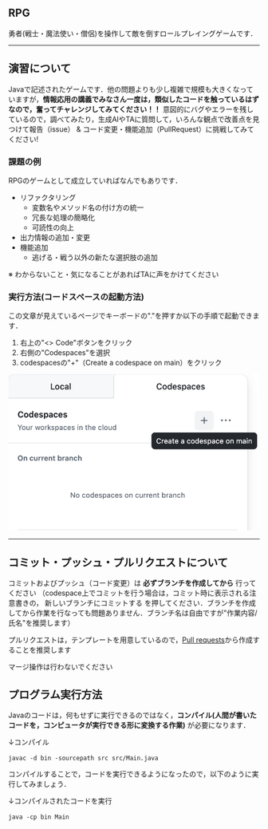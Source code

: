 ## RPG
勇者(戦士・魔法使い・僧侶)を操作して敵を倒すロールプレイングゲームです．

***

## 演習について
Javaで記述されたゲームです．他の問題よりも少し複雑で規模も大きくなっていますが，**情報応用の講義でみなさん一度は，類似したコードを触っているはずなので，奮ってチャレンジしてみてください！！**
意図的にバグやエラーを残しているので，調べてみたり，生成AIやTAに質問して，いろんな観点で改善点を見つけて報告（issue） & コード変更・機能追加（PullRequest）に挑戦してみてください!

### 課題の例
RPGのゲームとして成立していればなんでもありです．
- リファクタリング
  - 変数名やメソッド名の付け方の統一
  - 冗長な処理の簡略化
  - 可読性の向上
- 出力情報の追加・変更
- 機能追加
  - 逃げる・戦う以外の新たな選択肢の追加

※ わからないこと・気になることがあればTAに声をかけてください


### 実行方法(コードスペースの起動方法)
この文章が見えているページでキーボードの"."を押すか以下の手順で起動できます．
1. 右上の"<> Code"ボタンをクリック
2. 右側の"Codespaces"を選択
3. codespacesの"+"（Create a codespace on main）をクリック

![alt text](./.github/image.png)

***

## コミット・プッシュ・プルリクエストについて
コミットおよびプッシュ（コード変更）は **必ずブランチを作成してから** 行ってください
（codespace上でコミットを行う場合は，コミット時に表示される注意書きの， 新しいブランチにコミットする を押してください．ブランチを作成してから作業を行なっても問題ありません．ブランチ名は自由ですが"作業内容/氏名"を推奨します）

プルリクエストは，テンプレートを用意しているので，[Pull requests](https://github.com/SocSEL-INFOseminar1-2025/RPG_Java/pulls)から作成することを推奨します

マージ操作は行わないでください

## プログラム実行方法
Javaのコードは，何もせずに実行できるのではなく，**コンパイル(人間が書いたコードを，コンピュータが実行できる形に変換する作業)** が必要になります．

↓コンパイル
```
javac -d bin -sourcepath src src/Main.java
```

コンパイルすることで，コードを実行できるようになったので，以下のように実行してみましょう．

↓コンパイルされたコードを実行
```
java -cp bin Main
```